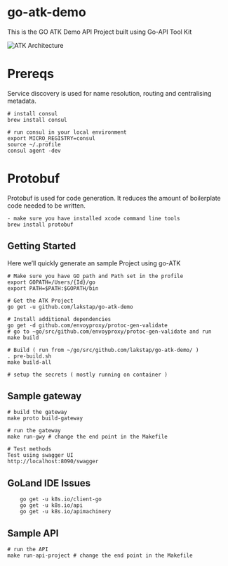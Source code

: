 # go-atk-demo

This is the GO ATK Demo API Project built using Go-API Tool Kit

![ATK Architecture](Arch.png)

# Prereqs

Service discovery is used for name resolution, routing and centralising metadata.

```
# install consul
brew install consul

# run consul in your local environment
export MICRO_REGISTRY=consul
source ~/.profile
consul agent -dev
```

# Protobuf
Protobuf is used for code generation. It reduces the amount of boilerplate code needed to be written.

```
- make sure you have installed xcode command line tools
brew install protobuf

```

## Getting Started

Here we’ll quickly generate an sample Project using go-ATK
```
# Make sure you have GO path and Path set in the profile
export GOPATH=/Users/{Id}/go
export PATH=$PATH:$GOPATH/bin

# Get the ATK Project
go get -u github.com/lakstap/go-atk-demo

# Install additional dependencies
go get -d github.com/envoyproxy/protoc-gen-validate
# go to ~go/src/github.com/envoyproxy/protoc-gen-validate and run
make build

# Build ( run from ~/go/src/github.com/lakstap/go-atk-demo/ )
. pre-build.sh
make build-all

# setup the secrets ( mostly running on container )

```

## Sample gateway
```
# build the gateway
make proto build-gateway

# run the gateway
make run-gwy # change the end point in the Makefile

# Test methods
Test using swagger UI
http://localhost:8090/swagger

```


## GoLand IDE Issues
```
    go get -u k8s.io/client-go
    go get -u k8s.io/api
    go get -u k8s.io/apimachinery
```
## Sample API
```
# run the API
make run-api-project # change the end point in the Makefile

```
